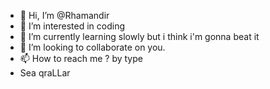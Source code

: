 - 👋 Hi, I’m @Rhamandir
- 👀 I’m interested in coding
- 🌱 I’m currently learning slowly but i think i'm gonna beat it
- 💞️ I’m looking to collaborate on you.
- 📫 How to reach me ? by type
- Sea qraLLar
<!---
Rhamandir/Rhamandir is a ✨ special ✨ repository because its `README.md` (this file) appears on your GitHub profile.
You can click the Preview link to take a look at your changes.
a
as test by nihat
